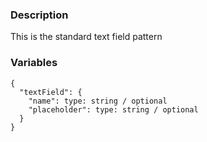 ### Description
This is the standard text field pattern


### Variables
~~~
{
  "textField": {
    "name": type: string / optional
    "placeholder": type: string / optional
  }
}
~~~
